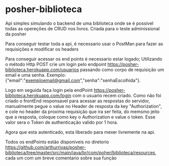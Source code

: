 # posher-biblioteca
Api simples simulando o backend de uma biblioteca onde se é possivel todas as opereções de CRUD nos livros. Criada para o teste adminissional da posher

Para conseguir testar toda a api, é necessario usar o PostMan para fazer as requisições e modificar os headers

Para conseguir acessar os end points é necessario estar logado;
Utilizando o método Http POST crie um login pelo endpoint https://posher-biblioteca.herokuapp.com/usuarios passando como corpo de requisição um email e uma senha.
Exemplo: {"email":"exemploemail@gmail.com","senha":"senhaEscolhida"}.

Logo em seguida faça login pela endPoint https://posher-biblioteca.herokuapp.com/login com o usuario recem criado.
Como não foi criado o frontEnd responsavel para acessar as respostas do servidor, manualmente pegue o value no Header de resposta da key "Authorization", e cole no header da proxima requisição que ira ser feita, do memsmo jeito que a resposta, coloque como key o Authorization e value o token. 
Esse valor sera o Token de authenticação valido por 1 hora.

Agora que esta autenticado, esta liberado para mexer livremente na api.

Todos os endPoints estão disponiveis no diretorio https://github.com/arthurrivas/posher-biblioteca/tree/master/src/main/java/br/com/poher/biblioteca/resources,
cada um com um breve comentario sobre sua função

